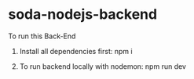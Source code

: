 # soda-nodejs-backend

To run this Back-End

1. Install all dependencies first:
  npm i
  
2. To run backend locally with nodemon:
  npm run dev
